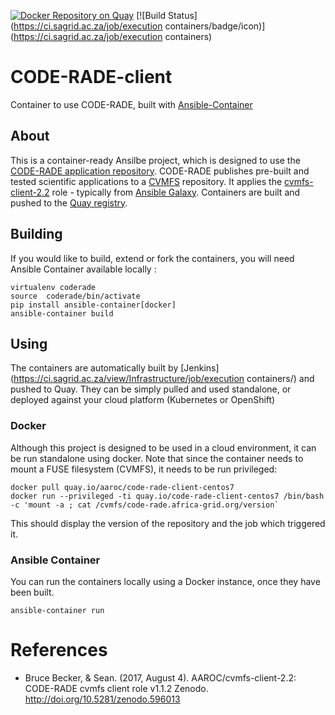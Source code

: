 [![Docker Repository on Quay](https://quay.io/repository/aaroc/code-rade-client-centos7/status "Docker Repository on Quay")](https://quay.io/repository/aaroc/code-rade-client-centos7) [![Build Status](https://ci.sagrid.ac.za/job/execution containers/badge/icon)](https://ci.sagrid.ac.za/job/execution containers)

# CODE-RADE-client

Container to use CODE-RADE, built with [Ansible-Container](https://docs.ansible.com/ansible-container)

## About

This is a container-ready Ansilbe project, which is designed to use the [CODE-RADE application repository](http://www.africa-grid.org/CODE-RADE). 
CODE-RADE publishes pre-built and tested scientific applications to a [CVMFS](http://cvmfs.readthedocs.io/en/stable/) repository.
It applies the [cvmfs-client-2.2](https://github.com/AAROC/cvmfs-client-2.2) role - typically from [Ansible Galaxy](https://galaxy.ansible.com/AAROC/cvmfs-client-2-2/).
Containers are built and pushed to the [Quay  registry](https://quay.io/repository/aaroc/code-rade-client-centos7).

## Building 
If you would like to build, extend or fork the containers, you will need Ansible Container available locally : 

```
virtualenv coderade
source  coderade/bin/activate
pip install ansible-container[docker]
ansible-container build
```

## Using

The containers are automatically built by [Jenkins](https://ci.sagrid.ac.za/view/Infrastructure/job/execution containers/) and pushed to Quay. They can be simply pulled and used standalone, or deployed against your cloud platform (Kubernetes or OpenShift)

### Docker 

Although this project is designed to be used in a cloud environment, it can be run standalone using docker. Note that since the container needs to mount a FUSE filesystem (CVMFS), it needs to be run privileged:

```
docker pull quay.io/aaroc/code-rade-client-centos7
docker run --privileged -ti quay.io/code-rade-client-centos7 /bin/bash -c 'mount -a ; cat /cvmfs/code-rade.africa-grid.org/version`
```

This should display the version of the repository and the job which triggered it.

### Ansible Container

You can run the containers locally using a Docker instance, once they have been built.

```
ansible-container run 
```


# References

- Bruce Becker, & Sean. (2017, August 4). AAROC/cvmfs-client-2.2: CODE-RADE cvmfs client role v1.1.2 Zenodo. http://doi.org/10.5281/zenodo.596013